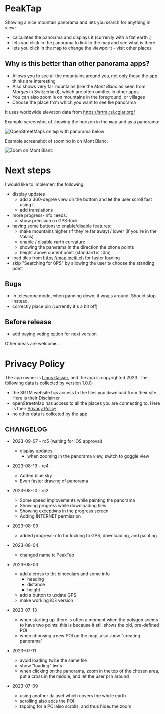 # PeakTap

Showing a nice mountain panorama and lets you search for anything in view:
- calculates the panorama and displays it (currently with a flat earth :)
- lets you click in the panorama to link to the map and see what is there
- lets you click in the map to change the viewpoint - visit other places

## Why is this better than other panorama apps?

- Allows you to see all the mountains around you, not only those the app thinks are interesting
- Also shows very far mountains (like the _Mont Blanc_ as seen from _Morges_ in Switzerland),
  which are often omitted in other apps
- You can also zoom in on mountains in the foreground, or villages
- Choose the place from which you want to see the panorama

It uses worldwide elevation data from https://srtm.csi.cgiar.org/

Example screenshot of showing the horizon in the map and as a panorama:

![OpenStreetMaps on top with panorama below](Screenshot_mont_blanc_horizon.png)

Example screenshot of zooming in on Mont Blanc:

![Zoom on Mont Blanc](Screenshot_mont_blanc_zoom.png)

# Next steps

I would like to implement the following:

- display updates
  - add a 360-degree view on the bottom and let the user scroll fast using it
  - add translations
- more progress-info needs:
  - show precision on GPS-lock
- having some buttons to enable/disable features:
  - make mountains higher (if they're far away) / lower (if you're in the Valais)
  - enable / disable earth curvature
  - showing the panorama in the direction the phone points 
  - height above current point (standard is 10m)
- load tiles from https://map.ineiti.ch for faster loading
- skip "Searching for GPS" by allowing the user to choose the standing point

## Bugs

- In telescope mode, when panning down, it wraps around. Should stop instead.
- correctly place pin (currently it's a bit off)

## Before release

- add paying voting option for next version

Other ideas are welcome...

# Privacy Policy

The app owner is [Linus Gasser](ineiti@gasser.blue), and the app is copyrighted 2023.
The following data is collected by version 1.0.0:
- the SRTM website has access to the tiles you download from their site. Here is their [Disclaimer](https://srtm.csi.cgiar.org/disclaimer/)
- openStreetMap has access to all the places you are connecting to. Here is their [Privacy Policy](https://wiki.osmfoundation.org/wiki/Privacy_Policy)
- no other data is collected by the app

## CHANGELOG

- 2023-09-07 - rc5 (waiting for iOS approval)
  - display updates
    - when zooming in the panorama view, switch to goggle view

- 2023-08-19 - rc4
  - Added blue sky
  - Even faster drawing of panorama

- 2023-08-10 - rc2
  - Some speed improvements while painting the panorama
  - Showing progress while downloading tiles
  - Showing exceptions in the progress screen
  - Adding INTERNET permission

- 2023-08-09
  - added progress-info for locking to GPS, downloading, and painting

- 2023-08-04
  - changed name to PeakTap

- 2023-08-03
  - add a cross to the binoculars and some info:
    - heading
    - distance
    - height
  - add a button to update GPS
  - make working iOS version

- 2023-07-13
  - when starting up, there is often a moment when the polygon seems to have two points:
  this is because it still shows the old, pre-defined POI
  - when choosing a new POI on the map, also show "creating panorama"

- 2023-07-11
  - avoid loading twice the same tile
  - show "loading" texts
  - when clicking on the panorama, zoom in the top of the chosen area,
  put a cross in the middle, and let the user pan around

- 2023-07-09 
  - using another dataset which covers the whole earth
  - scrolling also adds the POI
  - tapping for a POI also scrolls, and thus hides the zoom
